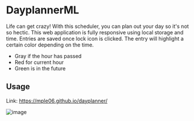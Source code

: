 # DayplannerML
Life can get crazy! With this scheduler, you can plan out your day so it's not so hectic. This web application is fully responsive using local storage and time. Entries are saved once lock icon is clicked. The entry will highlight a certain color depending on the time.
  - Gray if the hour has passed
  - Red for current hour
  - Green is in the future

## Usage
Link:
https://mple06.github.io/dayplanner/

![image](https://user-images.githubusercontent.com/90426657/136731021-0b5aa199-05af-4994-80d8-dfcfcf1197ee.png)
